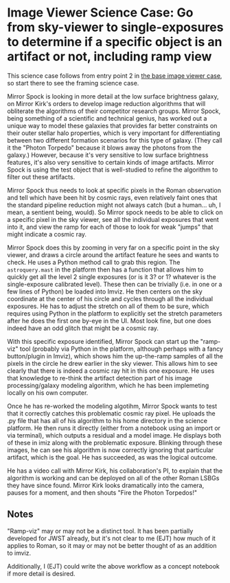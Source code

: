 # Image Viewer Science Case: Go from sky-viewer to single-exposures to determine if a specific object is an artifact or not, including ramp view

This science case follows from entry point 2 in [the base image viewer case](image-viewer-base.md), so start there to see the framing science case.

Mirror Spock is looking in more detail at the low surface brightness galaxy, on Mirror Kirk's orders to develop image reduction algorithms that will obliterate the algorithms of their competitor research groups. Mirror Spock, being something of a scientific and technical genius, has worked out a unique way to model these galaxies that provides far better constraints on their outer stellar halo properties, which is very important for differentiating between two different formation scenarios for this type of galaxy. (They call it the "Photon Torpedo" because it blows away the photons from the galaxy.) However, because it's very sensitive to low surface brightness features, it's also very sensitive to certain kinds of image artifacts.  Mirror Spock is using the test object that is well-studied to refine the algorithm to filter out these artifacts.

Mirror Spock thus needs to look at specific pixels in the Roman observation and tell which have been hit by cosmic rays, even relatively faint ones that the standard pipeline reduction might not always catch (but a human... uh, I mean, a sentient being, would). So Mirror spock needs to be able to click on a specific pixel in the sky viewer, see all the individual exposures that went into it, and view the ramp for each of those to look for weak "jumps" that might indicate a cosmic ray.

Mirror Spock does this by zooming in very far on a specific point in the sky viewer, and draws a circle around the artifact feature he sees and wants to check. He uses a Python method call to grab this region.  The `astroquery.mast` in the platform then has a function that allows him to quickly get all the level 2 single exposures (or is it 3?  or 1?  whatever is the single-exposure calibrated level).  These then can be trivially (i.e. in one or a few lines of Python) be loaded into Imviz. He then centers on the sky coordinate at the center of his circle and cycles through all the individual exposures.  He has to adjust the stretch on all of them to be sure, which requires using Python in the platform to explicitly set the stretch parameters after he does the first one by-eye in the UI.  Most look fine, but one does indeed have an odd glitch that might be a cosmic ray.

With this specific exposure identified, Mirror Spock can start up the "ramp-viz" tool (probably via Python in the platform, although perhaps with a fancy button/plugin in Imviz), which shows him the up-the-ramp samples of all the pixels in the circle he drew earlier in the sky viewer. This allows him to see clearly that there is indeed a cosmic ray hit in this one exposure.  He uses that knowledge to re-think the artifact detection part of his image processing/galaxy modeling algorithm, which he has been implemeting locally on his own computer.

Once he has re-worked the modeling algotihm, Mirror Spock wants to test that it correctly catches this problematic cosmic ray pixel.  He uploads the .py file that has all of his algorithm to his home directory in the science platform.  He then runs it directly (either from a notebook using an import or via terminal), which outputs a residual and a model image.  He displays both of these in imiz along with the problematic exposure. Blinking through these images, he can see his algorithm is now correctly ignoring that particular artifact,  which is the goal. He has succeeded, as was the logical outcome.

He has a video call with Mirror Kirk, his collaboration's PI, to explain that the algorithm is working and can be deployed on all of the other Roman LSBGs they have since found.  Mirror Kirk looks dramatically into the camera, pauses for a moment, and then shouts "Fire the Photon Torpedos!"

## Notes

"Ramp-viz" may or may not be a distinct tool.  It has been partially developed for JWST already, but it's not clear to me (EJT) how much of it applies to Roman, so it may or may not be better thought of as an addition to imviz.

Additionally, I (EJT) could write the above workflow as a concept notebook if more detail is desired.